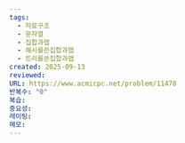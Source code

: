 ```yaml
---
tags:
  - 자료구조
  - 문자열
  - 집합과맵
  - 해시를쓴집합과맵
  - 트리를쓴집합과맵
created: 2025-09-13
reviewed:
URL: https://www.acmicpc.net/problem/11478
반복수: "0"
복습:
중요성:
레이팅:
메모:
---
```

